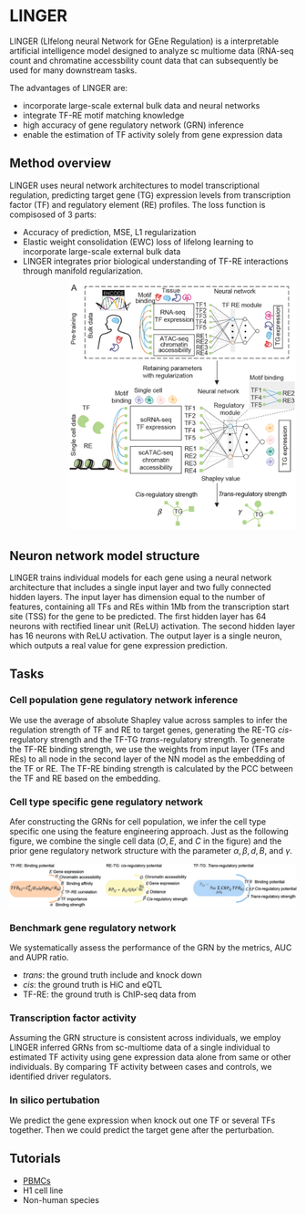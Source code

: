 # LINGER
LINGER (LIfelong neural Network for GEne Regulation) is a interpretable artificial intelligence model designed to analyze sc multiome data (RNA-seq count and chromatine accessbility count data that can subsequently be used for many downstream tasks.

The advantages of LINGER are:
- incorporate large-scale external bulk data and neural networks
- integrate TF-RE motif matching knowledge 
- high accuracy of gene regulatory network (GRN) inference  
- enable the estimation of TF activity solely from gene expression data

## Method overview
LINGER uses neural network architectures to model transcriptional regulation, predicting target gene (TG) expression levels from transcription factor (TF) and regulatory element (RE) profiles. The loss function is compisosed of 3 parts:
- Accuracy of prediction, MSE, L1 regularization
- Elastic weight consolidation (EWC) loss of lifelong learning to incorporate large-scale external bulk data
- LINGER integrates prior biological understanding of TF-RE interactions through manifold regularization. 

<div style="text-align: right">
  <img src="LINGER.png" alt="Image" width="400">
</div>


## Neuron network model structure
LINGER trains individual models for each gene using a neural network architecture that includes a single input layer and two fully connected hidden layers. The input layer has dimension equal to the number of features, containing all TFs and REs within 1Mb from the transcription start site (TSS) for the gene to be predicted. The first hidden layer has 64 neurons with rectified linear unit (ReLU) activation. The second hidden layer has 16 neurons with ReLU activation. The output layer is a single neuron, which outputs a real value for gene expression prediction.

## Tasks
### Cell population gene regulatory network inference
We use the average of absolute Shapley value across samples to infer the regulation strength of TF and RE to target genes, generating the RE-TG *cis*-regulatory strength and the TF-TG *trans*-regulatory strength. To generate the TF-RE binding strength, we use the weights from input layer (TFs and REs) to all node in the second layer of the NN model as the embedding of the TF or RE. The TF-RE binding strength is calculated by the PCC between the TF and RE based on the embedding. 
### Cell type specific gene regulatory network
Afer constructing the GRNs for cell population, we infer the cell type specific one using the feature engineering approach. Just as the following figure, we combine the single cell data ($O, E$, and $C$ in the figure) and the prior gene regulatory network structure with the parameter $\alpha,\beta,d,B$, and $\gamma$.

![Image Alt Text](feature_engineering.jpg)

### Benchmark gene regulatory network
We systematically assess the performance of the GRN by the metrics, AUC and AUPR ratio.
- *trans*: the ground truth include and knock down
- *cis*: the ground truth is HiC and eQTL
- TF-RE: the ground truth is ChIP-seq data from
### Transcription factor activity
Assuming the GRN structure is consistent across individuals, we employ LINGER inferred GRNs from sc-multiome data of a single individual to estimated TF activity using gene expression data alone from same or other individuals. By comparing TF activity between cases and controls, we identified driver regulators.
### In silico pertubation
We predict the gene expression when knock out one TF or several TFs together. Then we could predict the target gene after the perturbation.
## Tutorials
- [PBMCs](https://github.com/Durenlab/LINGER/blob/main/docs/PBMC.md)
- H1 cell line
- Non-human species

